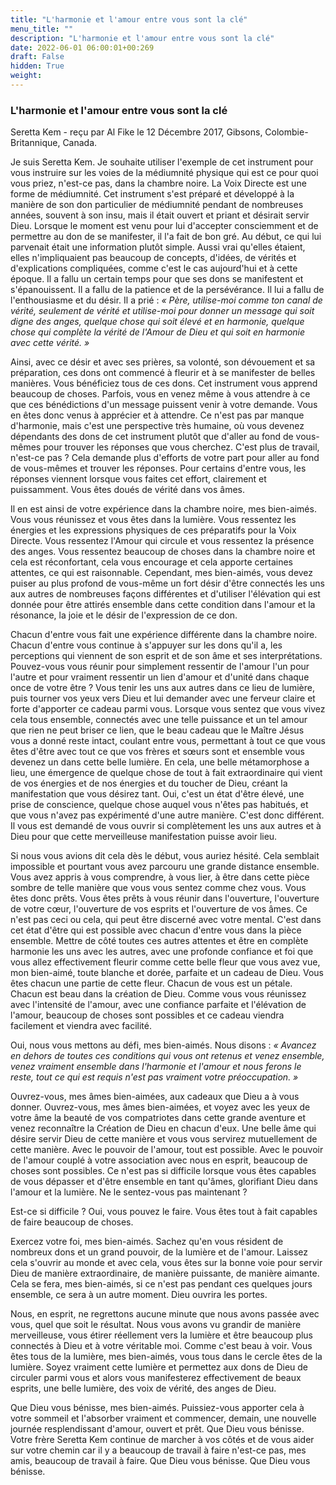 ```yaml
---
title: "L'harmonie et l'amour entre vous sont la clé"
menu_title: ""
description: "L'harmonie et l'amour entre vous sont la clé"
date: 2022-06-01 06:00:01+00:269
draft: False
hidden: True
weight:
---
```

### L'harmonie et l'amour entre vous sont la clé

Seretta Kem - reçu par Al Fike le 12 Décembre 2017, Gibsons, Colombie-Britannique, Canada.

Je suis Seretta Kem. Je souhaite utiliser l'exemple de cet instrument pour vous instruire sur les voies de la médiumnité physique qui est ce pour quoi vous priez, n'est-ce pas, dans la chambre noire. La Voix Directe est une forme de médiumnité. Cet instrument s'est préparé et développé à la manière de son don particulier de médiumnité pendant de nombreuses années, souvent à son insu, mais il était ouvert et priant et désirait servir Dieu. Lorsque le moment est venu pour lui d'accepter consciemment et de permettre au don de se manifester, il l'a fait de bon gré. Au début, ce qui lui parvenait était une information plutôt simple. Aussi vrai qu'elles étaient, elles n'impliquaient pas beaucoup de concepts, d'idées, de vérités et d'explications compliquées, comme c'est le cas aujourd'hui et à cette époque. Il a fallu un certain temps pour que ses dons se manifestent et s'épanouissent. Il a fallu de la patience et de la persévérance. Il lui a fallu de l'enthousiasme et du désir. Il a prié : *« Père, utilise-moi comme ton canal de vérité, seulement de vérité et utilise-moi pour donner un message qui soit digne des anges, quelque chose qui soit élevé et en harmonie, quelque chose qui complète la vérité de l'Amour de Dieu et qui soit en harmonie avec cette vérité. »*

Ainsi, avec ce désir et avec ses prières, sa volonté, son dévouement et sa préparation, ces dons ont commencé à fleurir et à se manifester de belles manières. Vous bénéficiez tous de ces dons. Cet instrument vous apprend beaucoup de choses. Parfois, vous en venez même à vous attendre à ce que ces bénédictions d'un message puissent venir à votre demande. Vous en êtes donc venus à apprécier et à attendre. Ce n'est pas par manque d'harmonie, mais c'est une perspective très humaine, où vous devenez dépendants des dons de cet instrument plutôt que d'aller au fond de vous-mêmes pour trouver les réponses que vous cherchez. C'est plus de travail, n'est-ce pas ? Cela demande plus d'efforts de votre part pour aller au fond de vous-mêmes et trouver les réponses. Pour certains d'entre vous, les réponses viennent lorsque vous faites cet effort, clairement et puissamment. Vous êtes doués de vérité dans vos âmes.

Il en est ainsi de votre expérience dans la chambre noire, mes bien-aimés. Vous vous réunissez et vous êtes dans la lumière. Vous ressentez les énergies et les expressions physiques de ces préparatifs pour la Voix Directe. Vous ressentez l'Amour qui circule et vous ressentez la présence des anges. Vous ressentez beaucoup de choses dans la chambre noire et cela est réconfortant, cela vous encourage et cela apporte certaines attentes, ce qui est raisonnable. Cependant, mes bien-aimés, vous devez puiser au plus profond de vous-même un fort désir d'être connectés les uns aux autres de nombreuses façons différentes et d'utiliser l'élévation qui est donnée pour être attirés ensemble dans cette condition dans l'amour et la résonance, la joie et le désir de l'expression de ce don.

Chacun d'entre vous fait une expérience différente dans la chambre noire. Chacun d'entre vous continue à s'appuyer sur les dons qu'il a, les perceptions qui viennent de son esprit et de son âme et ses interprétations. Pouvez-vous vous réunir pour simplement ressentir de l'amour l'un pour l'autre et pour vraiment ressentir un lien d'amour et d'unité dans chaque once de votre être ? Vous tenir les uns aux autres dans ce lieu de lumière, puis tourner vos yeux vers Dieu et lui demander avec une ferveur claire et forte d'apporter ce cadeau parmi vous. Lorsque vous sentez que vous vivez cela tous ensemble, connectés avec une telle puissance et un tel amour que rien ne peut briser ce lien, que le beau cadeau que le Maître Jésus vous a donné reste intact, coulant entre vous, permettant à tout ce que vous êtes d'être avec tout ce que vos frères et sœurs sont et ensemble vous devenez un dans cette belle lumière. En cela, une belle métamorphose a lieu, une émergence de quelque chose de tout à fait extraordinaire qui vient de vos énergies et de nos énergies et du toucher de Dieu, créant la manifestation que vous désirez tant. Oui, c'est un état d'être élevé, une prise de conscience, quelque chose auquel vous n'êtes pas habitués, et que vous n'avez pas expérimenté d'une autre manière. C'est donc différent. Il vous est demandé de vous ouvrir si complètement les uns aux autres et à Dieu pour que cette merveilleuse manifestation puisse avoir lieu.

Si nous vous avions dit cela dès le début, vous auriez hésité. Cela semblait impossible et pourtant vous avez parcouru une grande distance ensemble. Vous avez appris à vous comprendre, à vous lier, à être dans cette pièce sombre de telle manière que vous vous sentez comme chez vous. Vous êtes donc prêts. Vous êtes prêts à vous réunir dans l'ouverture, l'ouverture de votre cœur, l'ouverture de vos esprits et l'ouverture de vos âmes. Ce n'est pas ceci ou cela, qui peut être discerné avec votre mental. C'est dans cet état d'être qui est possible avec chacun d'entre vous dans la pièce ensemble. Mettre de côté toutes ces autres attentes et être en complète harmonie les uns avec les autres, avec une profonde confiance et foi que vous allez effectivement fleurir comme cette belle fleur que vous avez vue, mon bien-aimé, toute blanche et dorée, parfaite et un cadeau de Dieu. Vous êtes chacun une partie de cette fleur. Chacun de vous est un pétale. Chacun est beau dans la création de Dieu. Comme vous vous réunissez avec l'intensité de l'amour, avec une confiance parfaite et l'élévation de l'amour, beaucoup de choses sont possibles et ce cadeau viendra facilement et viendra avec facilité.

Oui, nous vous mettons au défi, mes bien-aimés. Nous disons : *« Avancez en dehors de toutes ces conditions qui vous ont retenus et venez ensemble, venez vraiment ensemble dans l'harmonie et l'amour et nous ferons le reste, tout ce qui est requis n'est pas vraiment votre préoccupation. »*

Ouvrez-vous, mes âmes bien-aimées, aux cadeaux que Dieu a à vous donner. Ouvrez-vous, mes âmes bien-aimées, et voyez avec les yeux de votre âme la beauté de vos compatriotes dans cette grande aventure et venez reconnaître la Création de Dieu en chacun d'eux. Une belle âme qui désire servir Dieu de cette manière et vous vous servirez mutuellement de cette manière. Avec le pouvoir de l'amour, tout est possible. Avec le pouvoir de l'amour couplé à votre association avec nous en esprit, beaucoup de choses sont possibles. Ce n'est pas si difficile lorsque vous êtes capables de vous dépasser et d'être ensemble en tant qu'âmes, glorifiant Dieu dans l'amour et la lumière. Ne le sentez-vous pas maintenant ? 

Est-ce si difficile ? Oui, vous pouvez le faire. Vous êtes tout à fait capables de faire beaucoup de choses.

Exercez votre foi, mes bien-aimés. Sachez qu'en vous résident de nombreux dons et un grand pouvoir, de la lumière et de l'amour. Laissez cela s'ouvrir au monde et avec cela, vous êtes sur la bonne voie pour servir Dieu de manière extraordinaire, de manière puissante, de manière aimante. Cela se fera, mes bien-aimés, si ce n'est pas pendant ces quelques jours ensemble, ce sera à un autre moment. Dieu ouvrira les portes.

Nous, en esprit, ne regrettons aucune minute que nous avons passée avec vous, quel que soit le résultat. Nous vous avons vu grandir de manière merveilleuse, vous étirer réellement vers la lumière et être beaucoup plus connectés à Dieu et à votre véritable moi. Comme c'est beau à voir. Vous êtes tous de la lumière, mes bien-aimés, vous tous dans le cercle êtes de la lumière. Soyez vraiment cette lumière et permettez aux dons de Dieu de circuler parmi vous et alors vous manifesterez effectivement de beaux esprits, une belle lumière, des voix de vérité, des anges de Dieu.

Que Dieu vous bénisse, mes bien-aimés. Puissiez-vous apporter cela à votre sommeil et l'absorber vraiment et commencer, demain, une nouvelle journée resplendissant d'amour, ouvert et prêt. Que Dieu vous bénisse. Votre frère Seretta Kem continue de marcher à vos côtés et de vous aider sur votre chemin car il y a beaucoup de travail à faire n'est-ce pas, mes amis, beaucoup de travail à faire. Que Dieu vous bénisse. Que Dieu vous bénisse.
